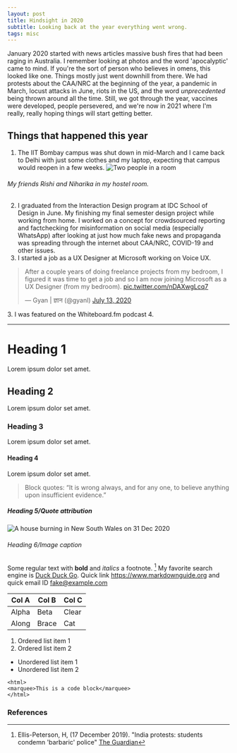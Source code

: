 ```yaml
---
layout: post
title: Hindsight in 2020
subtitle: Looking back at the year everything went wrong.
tags: misc
---
```


January 2020 started with news articles massive bush fires that had been raging in Australia. I remember looking at photos and the word 'apocalyptic' came to mind. If you're the sort of person who believes in omens, this looked like one. Things mostly just went downhill from there. We had protests about the CAA/NRC at the beginning of the year, a pandemic in March, locust attacks in June, riots in the US, and the word *unprecedented* being thrown around all the time. Still, we got through the year, vaccines were developed, people persevered, and we're now in 2021 where I'm really, really hoping things will start getting better. 

## Things that happened this year

1. The IIT Bombay campus was shut down in mid-March and I came back to Delhi with just some clothes and my laptop, expecting that campus would reopen in a few weeks. ![Two people in a room](https://gyanl.com/assets/room-c703.jpg)
###### My friends Rishi and Niharika in my hostel room.

2. I graduated from the Interaction Design program at IDC School of Design in June. My finishing my final semester design project while working from home. I worked on a concept for crowdsourced reporting and factchecking for misinformation on social media (especially WhatsApp) after looking at just how much fake news and propaganda was spreading through the internet about CAA/NRC, COVID-19 and other issues.
2. I started a job as a UX Designer at Microsoft working on Voice UX.
<blockquote class="twitter-tweet"><p lang="en" dir="ltr">After a couple years of doing freelance projects from my bedroom, I figured it was time to get a job and so I am now joining Microsoft as a UX Designer (from my bedroom). <a href="https://t.co/nDAXwgLcq7">pic.twitter.com/nDAXwgLcq7</a></p>&mdash; Gyan | ज्ञान (@gyanl) <a href="https://twitter.com/gyanl/status/1282568148286238720?ref_src=twsrc%5Etfw">July 13, 2020</a></blockquote> <script async src="https://platform.twitter.com/widgets.js" charset="utf-8"></script>
3. I was featured on the Whiteboard.fm podcast
4. 







<hr>

# Heading 1
Lorem ipsum dolor set amet.

## Heading 2
Lorem ipsum dolor set amet.

### Heading 3
Lorem ipsum dolor set amet.

#### Heading 4
Lorem ipsum dolor set amet.

> Block quotes: “It is wrong always, and for any one, to believe anything upon insufficient evidence.”
##### Heading 5/Quote attribution

![A house burning in New South Wales on 31 Dec 2020](https://gyanl.com/assets/plutonium.png)
###### Heading 6/Image caption

Some regular text with **bold** and *italics* a footnote. [^1] My favorite search engine is [Duck Duck Go](https://duckduckgo.com). Quick link <https://www.markdownguide.org> and quick email ID <fake@example.com>

| Col A | Col B | Col C |
|-------|-------|-------|
| Alpha | Beta  | Clear |
| Along | Brace | Cat   |

1. Ordered list item 1
2. Ordered list item 2

- Unordered list item 1
- Unordered list item 2

```
<html>
<marquee>This is a code block</marquee>
</html>
```

### References
[^1]: Ellis-Peterson, H, (17 December 2019). "India protests: students condemn 'barbaric' police" [The Guardian](https://www.theguardian.com/world/2019/dec/17/india-protests-students-condemn-barbaric-police)